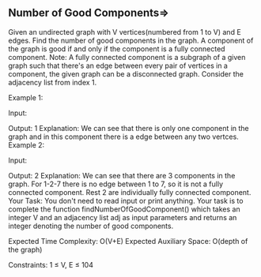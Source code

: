 Number of Good Components=>
-------------------------



Given an undirected graph with V vertices(numbered from 1 to V) and E edges. Find the number of good components in the graph.
A component of the graph is good if and only if the component is a fully connected component.
Note: A fully connected component is a subgraph of a given graph such that there's an edge between every pair of vertices in a component, the given graph can be a disconnected graph. Consider the adjacency list from index 1.

Example 1:

Input: 

Output: 1
Explanation: We can see that there is only one 
component in the graph and in this component 
there is a edge between any two vertces.
Example 2:

Input:

Output: 2
Explanation: We can see that there are 3 components
in the graph. For 1-2-7 there is no edge between
1 to 7, so it is not a fully connected component.
Rest 2 are individually fully connected component.
Your Task:
You don't need to read input or print anything. Your task is to complete the function
findNumberOfGoodComponent() which takes an integer V and an adjacency list adj as input parameters and returns an integer denoting the number of good components.

Expected Time Complexity: O(V+E)
Expected Auxiliary Space: O(depth of the graph)

Constraints:
1 ≤ V, E ≤ 104

